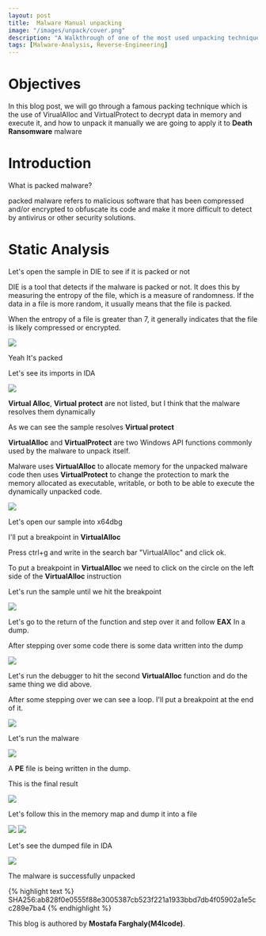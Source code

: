 ```yaml
---
layout: post
title:  Malware Manual unpacking
image: "/images/unpack/cover.png"
description: "A Walkthrough of one of the most used unpacking techniques"
tags: [Malware-Analysis, Reverse-Engineering] 
---
```


# Objectives

In this blog post, we will go through a famous packing technique which is the use of VirualAlloc and VirtualProtect to decrypt data in memory and execute it, and how to unpack it manually we are going to apply it to **Death Ransomware** malware

# Introduction

What is packed malware?

packed malware refers to malicious software that has been compressed and/or encrypted to obfuscate its code and make it more difficult to detect by antivirus or other security solutions.


# Static Analysis

Let's open the sample in DIE to see if it is packed or not

DIE is a tool that detects if the malware is packed or not. It does this by measuring the entropy of the file, which is a measure of randomness. If the data in a file is more random, it usually means that the file is packed.

When the entropy of a file is greater than 7, it generally indicates that the file is likely compressed or encrypted.

![](/images/unpack/image1.jpg)

Yeah It's packed

Let's see its imports in IDA

![](/images/unpack/image2.jpg)

**Virtual Alloc**, **Virtual protect** are not listed, but I think that the malware resolves them dynamically

As we can see the sample resolves **Virtual protect**

**VirtualAlloc** and **VirtualProtect** are two Windows API functions commonly used by the malware to unpack itself.

Malware uses **VirtualAlloc** to allocate memory for the unpacked malware code then uses **VirtualProtect** to change the protection to mark the memory allocated as executable, writable, or both to be able to execute the dynamically unpacked code.

![](/images/unpack/image3.jpg)

Let's open our sample into x64dbg

I'll put a breakpoint in **VirtualAlloc**

Press ctrl+g and write in the search bar "VirtualAlloc" and click ok.

To put a breakpoint in **VirtualAlloc** we need to click on the circle on the left side of the **VirtualAlloc** instruction 

Let's run the sample until we hit the breakpoint

![](/images/unpack/image4.jpg)

Let's go to the return of the function and step over it and follow **EAX** In a dump.

After stepping over some code there is some data written into the dump

![](/images/unpack/image5.jpg)

Let's run the debugger to hit the second **VirtualAlloc** function and do the same thing we did above.

After some stepping over we can see a loop. I'll put a breakpoint at the end of it.

![](/images/unpack/image6.jpg)

Let's run the malware

![](/images/unpack/image7.jpg)

A **PE** file is being written in the dump.

This is the final result

![](/images/unpack/image8.jpg)

Let's follow this in the memory map and dump it into a file

![](/images/unpack/image9.jpg)
![](/images/unpack/image10.jpg)

Let's see the dumped file in IDA

![](/images/unpack/image11.jpg)

The malware is successfully unpacked

{% highlight text %}
SHA256:ab828f0e0555f88e3005387cb523f221a1933bbd7db4f05902a1e5cc289e7ba4
{% endhighlight %}

This blog is authored by **Mostafa Farghaly(M4lcode)**.